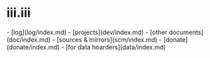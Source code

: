 <head>
<title>iii.iii</title>
<link rel="stylesheet" css="assets/css/styles.css"></link>
</head>

# iii.iii

<nav id="navbar-landing">
- [log](log/index.md)
- [projects](dev/index.md)
- [other documents](doc/index.md)
- [sources & mirrors](scm/index.md)
- [donate](donate/index.md)
- [for data hoarders](data/index.md)
</nav>

